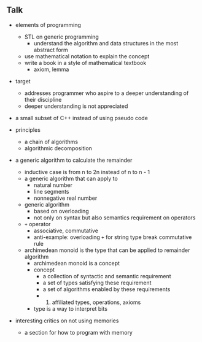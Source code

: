 ## Talk

* elements of programming
  * STL on generic programming
    * understand the algorithm and data structures in the most abstract form
  * use mathematical notation to explain the concept
  * write a book in a style of mathematical textbook
    * axiom, lemma
* target
  * addresses programmer who aspire to a deeper understanding of their discipline
  * deeper understanding is not appreciated

* a small subset of C++ instead of using pseudo code

* principles
  * a chain of algorithms
  * algorithmic decomposition

* a generic algorithm to calculate the remainder  
  * inductive case is from n to 2n instead of n to n - 1
  * a generic algorithm that can apply to
    * natural number
    * line segments
    * nonnegative real number
  * generic algorithm
    * based on overloading
    * not only on syntax but also semantics requirement on operators
  * `+` operator
    * associative, commutative
    * anti-example: overloading `+` for string type break commutative rule
  * archimedean monoid is the type that can be applied to remainder algorithm
    * archimedean monoid is a concept
    * concept
      * a collection of syntactic and semantic requirement
      * a set of types satisfying these requirement
      * a set of algorithms enabled by these requirements
      * 1. affiliated types, operations, axioms
    * type is a way to interpret bits

* interesting critics on not using memories
  * a section for how to program with memory
    
